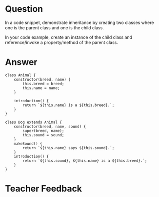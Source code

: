 # Question

In a code snippet, demonstrate inheritance by creating two classes where one is the parent class and one is the child class.

In your code example, create an instance of the child class and reference/invoke a property/method of the parent class.

# Answer

```
class Animal {
    constructor(breed, name) {
        this.breed = breed;
        this.name = name;
    }

    introduction() {
        return `${this.name} is a ${this.breed}.`;
    }
}

class Dog extends Animal {
    constructor(breed, name, sound) {
        super(breed, name);
        this.sound = sound;
    }
    makeSound() {
        return `${this.name} says ${this.sound}.`;
    }
    introduction() {
        return `${this.sound}, ${this.name} is a ${this.breed}.`;
    }
}

```

# Teacher Feedback
